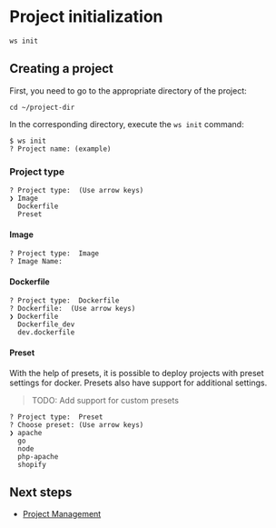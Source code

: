 # Project initialization


```shell
ws init
```


## Creating a project

First, you need to go to the appropriate directory of the project:

```shell
cd ~/project-dir
```

In the corresponding directory, execute the `ws init` command:

```shell
$ ws init
? Project name: (example)
```


### Project type

```shell
? Project type:  (Use arrow keys)
❯ Image
  Dockerfile
  Preset
```


#### Image

```shell
? Project type:  Image
? Image Name:
```


#### Dockerfile

```shell
? Project type:  Dockerfile
? Dockerfile:  (Use arrow keys)
❯ Dockerfile
  Dockerfile_dev
  dev.dockerfile
```


#### Preset

With the help of presets, it is possible to deploy projects with preset settings for docker. Presets also have support for additional settings.

> TODO: Add support for custom presets

```shell
? Project type:  Preset
? Choose preset: (Use arrow keys)
❯ apache
  go
  node
  php-apache
  shopify
```


## Next steps

- [Project Management](/projects/management)
